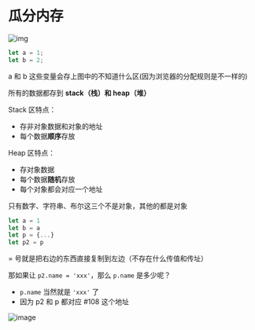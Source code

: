# 瓜分内存

![img](https://cdn.nlark.com/yuque/0/2021/png/21638555/1622188166966-ba417985-febd-4fc5-96ae-7e55e04bf2e8.png)

```javascript
let a = 1;
let b = 2;
```

a 和 b 这些变量会存上图中的不知道什么区(因为浏览器的分配规则是不一样的)

所有的数据都存到 **stack（栈）和 heap（堆）**

Stack 区特点：
- 存非对象数据和对象的地址
- 每个数据**顺序**存放

Heap 区特点：
- 存对象数据
- 每个数据**随机**存放
- 每个对象都会对应一个地址

只有数字、字符串、布尔这三个不是对象，其他的都是对象

```javascript
let a = 1
let b = a
let p = {...}
let p2 = p
```

= 号就是把右边的东西直接复制到左边（不存在什么传值和传址）

那如果让 `p2.name = 'xxx'`，那么 `p.name` 是多少呢？
- `p.name` 当然就是 `'xxx'` 了
- 因为 p2 和 p 都对应 #108 这个地址

![image](C:\Users\11349\Desktop\image.png)
